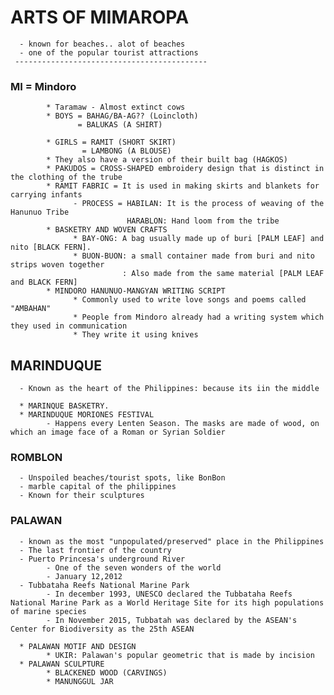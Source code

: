 # ARTS OF MIMAROPA
      - known for beaches.. alot of beaches
      - one of the popular tourist attractions
     -------------------------------------------
### MI = Mindoro
            * Taramaw - Almost extinct cows
            * BOYS = BAHAG/BA-AG?? (Loincloth)
                   = BALUKAS (A SHIRT)

            * GIRLS = RAMIT (SHORT SKIRT)
                    = LAMBONG (A BLOUSE)
            * They also have a version of their built bag (HAGKOS)
            * PAKUDOS = CROSS-SHAPED embroidery design that is distinct in the clothing of the trube
            * RAMIT FABRIC = It is used in making skirts and blankets for carrying infants
                  - PROCESS = HABILAN: It is the process of weaving of the Hanunuo Tribe
                              HARABLON: Hand loom from the tribe
            * BASKETRY AND WOVEN CRAFTS
                  * BAY-ONG: A bag usually made up of buri [PALM LEAF] and nito [BLACK FERN].
                  * BUON-BUON: a small container made from buri and nito strips woven together
                             : Also made from the same material [PALM LEAF and BLACK FERN] 
            * MINDORO HANUNUO-MANGYAN WRITING SCRIPT
                  * Commonly used to write love songs and poems called "AMBAHAN"
                  * People from Mindoro already had a writing system which they used in communication
                  * They write it using knives
## MARINDUQUE
      - Known as the heart of the Philippines: because its iin the middle
      
      * MARINQUE BASKETRY.
      * MARINDUQUE MORIONES FESTIVAL
            - Happens every Lenten Season. The masks are made of wood, on which an image face of a Roman or Syrian Soldier

### ROMBLON
      - Unspoiled beaches/tourist spots, like BonBon
      - marble capital of the philippines 
      - Known for their sculptures

### PALAWAN
      - known as the most "unpopulated/preserved" place in the Philippines
      - The last frontier of the country
      - Puerto Princesa's underground River
            - One of the seven wonders of the world
            - January 12,2012
      - Tubbataha Reefs National Marine Park
            - In december 1993, UNESCO declared the Tubbataha Reefs  National Marine Park as a World Heritage Site for its high populations of marine species
            - In November 2015, Tubbatah was declared by the ASEAN's Center for Biodiversity as the 25th ASEAN

      * PALAWAN MOTIF AND DESIGN
            * UKIR: Palawan's popular geometric that is made by incision
      * PALAWAN SCULPTURE 
            * BLACKENED WOOD (CARVINGS)
            * MANUNGGUL JAR

